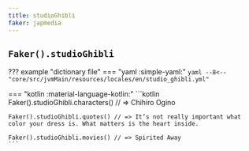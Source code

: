 ```yaml
---
title: studioGhibli
faker: japmedia
---
```


## `Faker().studioGhibli`

??? example "dictionary file"
    === "yaml :simple-yaml:"
        ```yaml
        --8<-- "core/src/jvmMain/resources/locales/en/studio_ghibli.yml"
        ```

=== "kotlin :material-language-kotlin:"
    ```kotlin
    Faker().studioGhibli.characters() // => Chihiro Ogino

    Faker().studioGhibli.quotes() // => It’s not really important what color your dress is. What matters is the heart inside.

    Faker().studioGhibli.movies() // => Spirited Away
    ```
